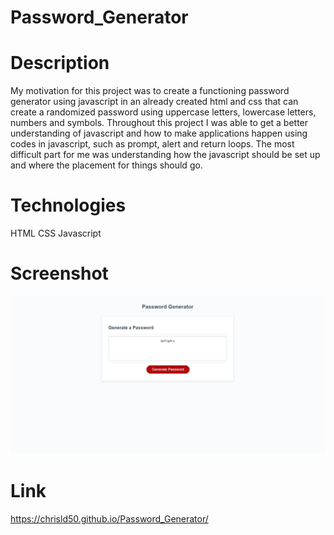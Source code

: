 # Password_Generator

# Description
My motivation for this project was to create a functioning password generator using javascript in an already created html and css that can create a randomized password using uppercase letters, lowercase letters, numbers and symbols. Throughout this project I was able to get a better understanding of javascript and how to make applications happen using codes in javascript, such as prompt, alert and return loops. The most difficult part for me was understanding how the javascript should be set up and where the placement for things should go. 

# Technologies
HTML
CSS
Javascript

# Screenshot
![Alt Text](/Assets/Password%20Generator%20Image.png)

# Link
https://chrisld50.github.io/Password_Generator/